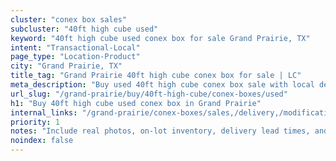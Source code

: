 ```yaml
---
cluster: "conex box sales"
subcluster: "40ft high cube used"
keyword: "40ft high cube used conex box for sale Grand Prairie, TX"
intent: "Transactional-Local"
page_type: "Location-Product"
city: "Grand Prairie, TX"
title_tag: "Grand Prairie 40ft high cube conex box for sale | LC"
meta_description: "Buy used 40ft high cube conex box sale with local delivery in Grand Prairie, TX. LC Container — local Since 2003. Request a fast quote today."
url_slug: "/grand-prairie/buy/40ft-high-cube/conex-boxes/used"
h1: "Buy 40ft high cube used conex box in Grand Prairie"
internal_links: "/grand-prairie/conex-boxes/sales,/delivery,/modifications"
priority: 1
notes: "Include real photos, on-lot inventory, delivery lead times, and financing info."
noindex: false
---
```


<!-- TODO: Add unique city/inventory copy, images, and internal links here. -->
